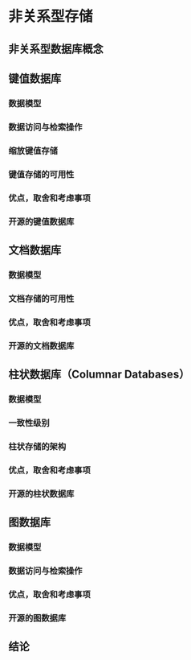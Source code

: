# 非关系型存储

## 非关系型数据库概念

## 键值数据库

### 数据模型

### 数据访问与检索操作

### 缩放键值存储

### 键值存储的可用性

### 优点，取舍和考虑事项

### 开源的键值数据库

## 文档数据库

### 数据模型

### 文档存储的可用性

### 优点，取舍和考虑事项

### 开源的文档数据库

## 柱状数据库（Columnar Databases）

### 数据模型

### 一致性级别

### 柱状存储的架构

### 优点，取舍和考虑事项

### 开源的柱状数据库

## 图数据库

### 数据模型

### 数据访问与检索操作

### 优点，取舍和考虑事项

### 开源的图数据库

## 结论